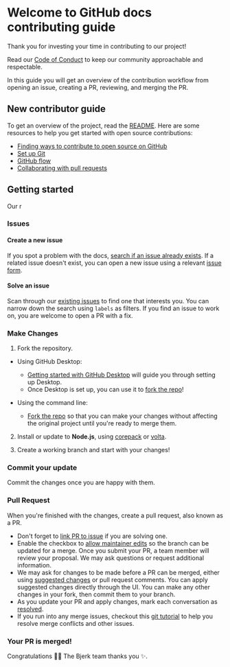 # Welcome to GitHub docs contributing guide <!-- omit in toc -->

Thank you for investing your time in contributing to our project!

Read our [Code of Conduct][cod] to keep our community
approachable and respectable.

In this guide you will get an overview of the contribution workflow from opening
an issue, creating a PR, reviewing, and merging the PR.

[cod]: https://github.com/bjerkio/.github/blob/main/CODE_OF_CONDUCT.md

## New contributor guide

To get an overview of the project, read the [README](README.md). Here are some
resources to help you get started with open source contributions:

- [Finding ways to contribute to open source on GitHub](https://docs.github.com/en/get-started/exploring-projects-on-github/finding-ways-to-contribute-to-open-source-on-github)
- [Set up Git](https://docs.github.com/en/get-started/quickstart/set-up-git)
- [GitHub flow](https://docs.github.com/en/get-started/quickstart/github-flow)
- [Collaborating with pull requests](https://docs.github.com/en/github/collaborating-with-pull-requests)

## Getting started

Our r

### Issues

#### Create a new issue

If you spot a problem with the docs,
[search if an issue already exists](https://docs.github.com/en/github/searching-for-information-on-github/searching-on-github/searching-issues-and-pull-requests#search-by-the-title-body-or-comments).
If a related issue doesn't exist, you can open a new issue using a relevant
[issue form](https://github.com/github/docs/issues/new/choose).

#### Solve an issue

Scan through our
[existing issues](https://github.com/bjerkio/abax-node-sdk/issues) to find one
that interests you. You can narrow down the search using `labels` as filters. If
you find an issue to work on, you are welcome to open a PR with a fix.

### Make Changes

1. Fork the repository.

- Using GitHub Desktop:

  - [Getting started with GitHub Desktop](https://docs.github.com/en/desktop/installing-and-configuring-github-desktop/getting-started-with-github-desktop)
    will guide you through setting up Desktop.
  - Once Desktop is set up, you can use it to
    [fork the repo](https://docs.github.com/en/desktop/contributing-and-collaborating-using-github-desktop/cloning-and-forking-repositories-from-github-desktop)!

- Using the command line:
  - [Fork the repo](https://docs.github.com/en/github/getting-started-with-github/fork-a-repo#fork-an-example-repository)
    so that you can make your changes without affecting the original project
    until you're ready to merge them.

2. Install or update to **Node.js**, using [corepack] or [volta].

3. Create a working branch and start with your changes!

[corepack]: https://nodejs.org/api/corepack.html
[volta]: https://volta.sh/

### Commit your update

Commit the changes once you are happy with them.

### Pull Request

When you're finished with the changes, create a pull request, also known as a
PR.

- Don't forget to
  [link PR to issue](https://docs.github.com/en/issues/tracking-your-work-with-issues/linking-a-pull-request-to-an-issue)
  if you are solving one.
- Enable the checkbox to
  [allow maintainer edits](https://docs.github.com/en/github/collaborating-with-issues-and-pull-requests/allowing-changes-to-a-pull-request-branch-created-from-a-fork)
  so the branch can be updated for a merge. Once you submit your PR, a team
  member will review your proposal. We may ask questions or request additional
  information.
- We may ask for changes to be made before a PR can be merged, either using
  [suggested changes](https://docs.github.com/en/github/collaborating-with-issues-and-pull-requests/incorporating-feedback-in-your-pull-request)
  or pull request comments. You can apply suggested changes directly through the
  UI. You can make any other changes in your fork, then commit them to your
  branch.
- As you update your PR and apply changes, mark each conversation as
  [resolved](https://docs.github.com/en/github/collaborating-with-issues-and-pull-requests/commenting-on-a-pull-request#resolving-conversations).
- If you run into any merge issues, checkout this
  [git tutorial](https://github.com/skills/resolve-merge-conflicts) to help you
  resolve merge conflicts and other issues.

### Your PR is merged!

Congratulations :tada::tada: The Bjerk team thanks you :sparkles:.
